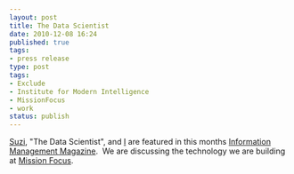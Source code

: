 ```yaml
---
layout: post
title: The Data Scientist
date: 2010-12-08 16:24
published: true
tags:
- press release
type: post
tags:
- Exclude
- Institute for Modern Intelligence
- MissionFocus
- work
status: publish
---
```

[Suzi](http://missionfocus.com/about-us/index.html#suzi), "The Data Scientist", and [I](http://missionfocus.com/about-us.html#andy) are featured in this months [Information Management Magazine](http://www.information-management.com/issues/20_7/data_management_ultra_large_scale_data_databases-10019098-1.html).  We are discussing the technology we are building at [Mission Focus](http://missionfocus.com).